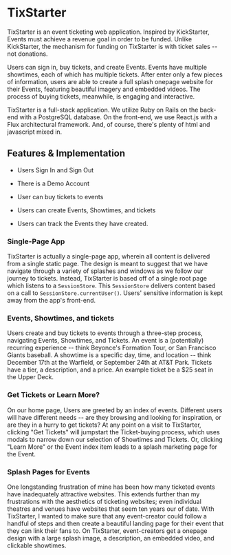 # TixStarter

TixStarter is an event ticketing web application. Inspired by KickStarter, Events must achieve a revenue goal in order to be funded. Unlike KickStarter, the mechanism for funding on TixStarter is with ticket sales -- not donations.

Users can sign in, buy tickets, and create Events. Events have multiple showtimes, each of which has multiple tickets. After enter only a few pieces of information, users are able to create a full splash onepage website for their Events, featuring beautiful imagery and embedded videos. The process of buying tickets, meanwhile, is engaging and interactive.

TixStarter is a full-stack application. We utilize Ruby on Rails on the back-end with a PostgreSQL database. On the front-end, we use React.js with a Flux architectural framework. And, of course, there's plenty of html and javascript mixed in.


## Features & Implementation

+ Users Sign In and Sign Out

+ There is a Demo Account

+ User can buy tickets to events

+ Users can create Events, Showtimes, and tickets

+ Users can track the Events they have created.


### Single-Page App

TixStarter is actually a single-page app, wherein all content is delivered from a single static page. The design is meant to suggest that we have navigate through a variety of splashes and windows as we follow our journey to tickets. Instead, TixStarter is based off of a single root page which listens to a `SessionStore`. This `SessionStore` delivers content based on a call to `SessionStore.currentUser()`. Users' sensitive information is kept away from the app's front-end.

### Events, Showtimes, and tickets

Users create and buy tickets to events through a three-step process, navigating Events, Showtimes, and Tickets. An event is a (potentially) recurring experience -- think Beyonce's Formation Tour, or San Francisco Giants baseball. A showtime is a specific day, time, and location -- think December 17th at the Warfield, or September 24th at AT&T Park. Tickets have a tier, a description, and a price. An example ticket be a $25 seat in the Upper Deck.

### Get Tickets or Learn More?

On our home page, Users are greeted by an index of events. Different users will have different needs -- are they browsing and looking for inspiration, or are they in a hurry to get tickets? At any point on a visit to TixStarter, clicking "Get Tickets" will jumpstart the Ticket-buying process, which uses modals to narrow down our selection of Showtimes and Tickets. Or, clicking "Learn More" or the Event index item leads to a splash marketing page for the Event.

### Splash Pages for Events

One longstanding frustration of mine has been how many ticketed events have inadequately attractive websites. This extends further than my frustrations with the aesthetics of ticketing websites; even individual theatres and venues have websites that seem ten years our of date. With TixStarter, I wanted to make sure that any event-creator could follow a handful of steps and then create a beautiful landing page for their event that they can link their fans to. On TixStarter, event-creators get a onepage design with a large splash image, a description, an embedded video, and clickable showtimes.
